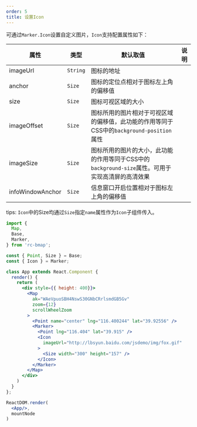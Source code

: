```yaml
---
order: 5
title: 设置Icon
---
```


可通过`Marker.Icon`设置自定义图片，`Icon`支持配置属性如下：

| 属性  | 类型 | 默认取值 | 说明 |
|-------|-----|------|-----|
| imageUrl | `String` | 图标的地址 |
| anchor | `Size` | 图标的定位点相对于图标左上角的偏移值 |
| size | `Size` | 图标可视区域的大小 |
| imageOffset | `Size` | 图标所用的图片相对于可视区域的偏移值，此功能的作用等同于CSS中的`background-position`属性 |
| imageSize | `Size` | 图标所用的图片的大小，此功能的作用等同于CSS中的`background-size`属性。可用于实现高清屏的高清效果 |
| infoWindowAnchor | `Size` | 信息窗口开启位置相对于图标左上角的偏移值 |

tips: `Icon`中的Size均通过`Size`指定`name`属性作为`Icon`子组件传入。

```jsx
import { 
  Map,
  Base,
  Marker,
} from 'rc-bmap';

const { Point, Size } = Base;
const { Icon } = Marker;

class App extends React.Component {
  render() {
    return (
      <div style={{ height: 400}}>
        <Map
          ak="WAeVpuoSBH4NswS30GNbCRrlsmdGB5Gv"
          zoom={12}
          scrollWheelZoom
        >
          <Point name="center" lng="116.400244" lat="39.92556" />
          <Marker>
            <Point lng="116.404" lat="39.915" />
            <Icon
              imageUrl="http://lbsyun.baidu.com/jsdemo/img/fox.gif"
            >
              <Size width="300" height="157" />
            </Icon>
          </Marker>
        </Map>
      </div>
    )
  }
};

ReactDOM.render(
  <App/>,
  mountNode
)

```
